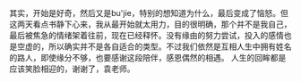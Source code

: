 其实，开始是好奇，然后又是bu'jie，特别的想知道为什么，最后变成了恼怒。但这两天看点书静下心来，我从最开始就太用力，目的很明确，那个并不是我自己，最后被焦急的情绪架着往前，现在已经释怀。没有缘由的努力尝试，投入的感情也是空虚的，所以确实并不是各自适合的类型。不过我们依然是互相人生中拥有姓名的路人，即使缘分不够，也要感谢这段陪伴，感恩偶然的相遇。
人生的回眸都是应该笑脸相迎的，谢谢了，袁老师。